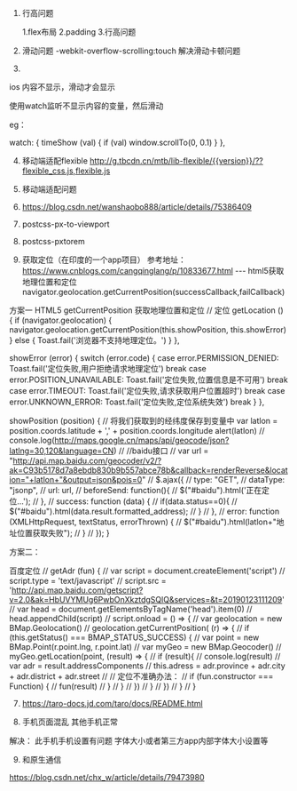 1. 行高问题

	1.flex布局
	2.padding
	3.行高问题
	
2. 滑动问题
-webkit-overflow-scrolling:touch 解决滑动卡顿问题

3.
ios 内容不显示，滑动才会显示

使用watch监听不显示内容的变量，然后滑动

eg：

watch: {
  timeShow (val) {
    if (val) window.scrollTo(0, 0.1)
  }
},

4. 移动端适配flexible
http://g.tbcdn.cn/mtb/lib-flexible/{{version}}/??flexible_css.js,flexible.js

5. 移动端适配问题
  1. https://blog.csdn.net/wanshaobo888/article/details/75386409
  2. postcss-px-to-viewport
  3. postcss-pxtorem

6. 获取定位（在印度的一个app项目）
参考地址： https://www.cnblogs.com/cangqinglang/p/10833677.html --- html5获取地理位置和定位 navigator.geolocation.getCurrentPosition(successCallback,failCallback)

方案一  HTML5 getCurrentPosition 获取地理位置和定位
// 定位
getLocation () {
  if (navigator.geolocation) {
    navigator.geolocation.getCurrentPosition(this.showPosition, this.showError)
  } else {
    Toast.fail('浏览器不支持地理定位。')
  }
},

showError (error) {
  switch (error.code) {
    case error.PERMISSION_DENIED:
      Toast.fail('定位失败,用户拒绝请求地理定位')
      break
    case error.POSITION_UNAVAILABLE:
      Toast.fail('定位失败,位置信息是不可用')
      break
    case error.TIMEOUT:
      Toast.fail('定位失败,请求获取用户位置超时')
      break
    case error.UNKNOWN_ERROR:
      Toast.fail('定位失败,定位系统失效')
      break
  }
},

showPosition (position) {
  // 将我们获取到的经纬度保存到变量中
  var latlon = position.coords.latitude + ',' + position.coords.longitude
  alert(latlon)
  // console.log(http://maps.google.cn/maps/api/geocode/json?latlng=30,120&language=CN)
  // //baidu接口
  // var url = "http://api.map.baidu.com/geocoder/v2/?ak=C93b5178d7a8ebdb830b9b557abce78b&callback=renderReverse&location="+latlon+"&output=json&pois=0"
  // $.ajax({
  //   type: "GET",
  //   dataType: "jsonp",
  //   url: url,
  //   beforeSend: function(){
  //     $("#baidu").html('正在定位...');
  //   },
  //   success: function (data) {
  //     if(data.status==0){
  //        $("#baidu").html(data.result.formatted_address);
  //      }
  //    },
  //    error: function (XMLHttpRequest, textStatus, errorThrown) {
  //      $("#baidu").html(latlon+"地址位置获取失败");
  //   }
  // });
}

方案二：

百度定位
 // getAdr (fun) {
  //   var script = document.createElement('script')
  //   script.type = 'text/javascript'
  //   script.src = 'http://api.map.baidu.com/getscript?v=2.0&ak=HbUVYMUg6PwbOnXkztdgSQlQ&services=&t=20190123111209'
  //   var head = document.getElementsByTagName('head').item(0)
  //   head.appendChild(script)
  //   script.onload = () => {
  //     var geolocation = new BMap.Geolocation()
  //     geolocation.getCurrentPosition( (r) => {
  //       if (this.getStatus() === BMAP_STATUS_SUCCESS) {
  //         var point = new BMap.Point(r.point.lng, r.point.lat)
  //         var myGeo = new BMap.Geocoder()
  //         myGeo.getLocation(point, (result) => {
  //           if (result){
  //             console.log(result)
  //             var adr = result.addressComponents
  //             this.adress = adr.province + adr.city + adr.district + adr.street
  //             // 定位不准确办法：
  //             if (fun.constructor === Function) {
  //               fun(result)
  //             }
  //           }
  //         })
  //       }
  //     })
  //   }
  // }

7. https://taro-docs.jd.com/taro/docs/README.html

8. 手机页面混乱  其他手机正常

解决：  此手机手机设置有问题  字体大小或者第三方app内部字体大小设置等 

9. 和原生通信

https://blog.csdn.net/chx_w/article/details/79473980